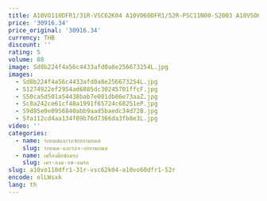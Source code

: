 ```yaml
---
title: A10VO110DFR1/31R-VSC62K04 A10VO60DFR1/52R-PSC11N00-S2003 A10VSO60 Axial ลูกสูบตัวแปรปั๊ม A10VO110 A10VSO110
price: '30916.34'
price_original: '30916.34'
currency: THB
discount: ''
rating: 5
volume: 88
image: Sd8b224f4a56c4433afd0a8e256673254L.jpg
images:
  - Sd8b224f4a56c4433afd0a8e256673254L.jpg
  - S1274922ef2954ad6885dc30245701ffcF.jpg
  - S50ca5d501a54438bab7e081db86e73aaZ.jpg
  - Sc8a242ce61cf48a1991f65724c68251eP.jpg
  - S9d85e0e0956840abb9aad5baedc34d72B.jpg
  - Sfa112cd4aa134f09b76d7366da3fb8e3L.jpg
video: ''
categories:
  - name: รถยนต์และรถจักรยานยนต์
    slug: รถยนต-และรถจ-กรยานยนต
  - name: เครื่องมือซ่อมรถ
    slug: เคร-องม-อซ-อมรถ
slug: a10vo110dfr1-31r-vsc62k04-a10vo60dfr1-52r
encode: olLWsxk
lang: th
---
```

  